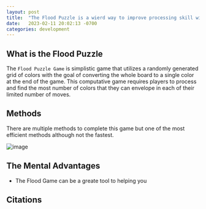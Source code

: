 ```yaml
---
layout: post
title:  "The Flood Puzzle is a wierd way to improve processing skill within people."
date:   2023-02-11 20:02:13 -0700
categories: development
---
```


## What is the Flood Puzzle

The `Flood Puzzle Game` is simplistic game that utilizes a randomly generated grid of colors with the goal of converting the whole board to a single color at the end of the game. This computative game requires players to process and find the most number of colors that they can envelope in each of their limited number of moves.

## Methods

There are multiple methods to complete this game but one of the most efficient methods although not the fastest.

![image](https://res.cloudinary.com/dgwjrp9pb/image/upload/v1677389626/Screen_Shot_2023-02-25_at_10.31.27_PM_qjdojv.png)

## The Mental Advantages

- The Flood Game can be a greate tool to helping you

## Citations
